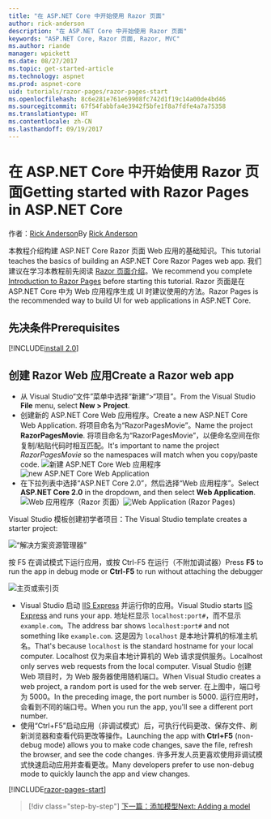```yaml
---
title: "在 ASP.NET Core 中开始使用 Razor 页面"
author: rick-anderson
description: "在 ASP.NET Core 中开始使用 Razor 页面"
keywords: "ASP.NET Core, Razor 页面, Razor, MVC"
ms.author: riande
manager: wpickett
ms.date: 08/27/2017
ms.topic: get-started-article
ms.technology: aspnet
ms.prod: aspnet-core
uid: tutorials/razor-pages/razor-pages-start
ms.openlocfilehash: 8c6e281e761e69908fc742d1f19c14a00de4bd46
ms.sourcegitcommit: 67f54fabbfa4e3942f5bfe1f8a7fdfe4a7a75358
ms.translationtype: HT
ms.contentlocale: zh-CN
ms.lasthandoff: 09/19/2017
---
```

# <a name="getting-started-with-razor-pages-in-aspnet-core"></a><span data-ttu-id="58739-104">在 ASP.NET Core 中开始使用 Razor 页面</span><span class="sxs-lookup"><span data-stu-id="58739-104">Getting started with Razor Pages in ASP.NET Core</span></span>

<span data-ttu-id="58739-105">作者：[Rick Anderson](https://twitter.com/RickAndMSFT)</span><span class="sxs-lookup"><span data-stu-id="58739-105">By [Rick Anderson](https://twitter.com/RickAndMSFT)</span></span>

<span data-ttu-id="58739-106">本教程介绍构建 ASP.NET Core Razor 页面 Web 应用的基础知识。</span><span class="sxs-lookup"><span data-stu-id="58739-106">This tutorial teaches the basics of building an ASP.NET Core Razor Pages web app.</span></span> <span data-ttu-id="58739-107">我们建议在学习本教程前先阅读 [Razor 页面介绍](xref:mvc/razor-pages/index)。</span><span class="sxs-lookup"><span data-stu-id="58739-107">We recommend you complete [Introduction to Razor Pages](xref:mvc/razor-pages/index) before starting this tutorial.</span></span> <span data-ttu-id="58739-108">Razor 页面是在 ASP.NET Core 中为 Web 应用程序生成 UI 时建议使用的方法。</span><span class="sxs-lookup"><span data-stu-id="58739-108">Razor Pages is the recommended way to build UI for web applications in ASP.NET Core.</span></span>

## <a name="prerequisites"></a><span data-ttu-id="58739-109">先决条件</span><span class="sxs-lookup"><span data-stu-id="58739-109">Prerequisites</span></span>

[!INCLUDE[install 2.0](../../includes/install2.0.md)]

## <a name="create-a-razor-web-app"></a><span data-ttu-id="58739-110">创建 Razor Web 应用</span><span class="sxs-lookup"><span data-stu-id="58739-110">Create a Razor web app</span></span>

* <span data-ttu-id="58739-111">从 Visual Studio“文件”菜单中选择“新建”>“项目”。</span><span class="sxs-lookup"><span data-stu-id="58739-111">From the Visual Studio **File** menu, select **New > Project**.</span></span>
* <span data-ttu-id="58739-112">创建新的 ASP.NET Core Web 应用程序。</span><span class="sxs-lookup"><span data-stu-id="58739-112">Create a new ASP.NET Core Web Application.</span></span> <span data-ttu-id="58739-113">将项目命名为“RazorPagesMovie”。</span><span class="sxs-lookup"><span data-stu-id="58739-113">Name the project **RazorPagesMovie**.</span></span> <span data-ttu-id="58739-114">将项目命名为“RazorPagesMovie”，以便命名空间在你复制/粘贴代码时相互匹配。</span><span class="sxs-lookup"><span data-stu-id="58739-114">It's important to name the project *RazorPagesMovie* so the namespaces will match when you copy/paste code.</span></span>
 <span data-ttu-id="58739-115">![新建 ASP.NET Core Web 应用程序](../../mvc/razor-pages/index/_static/np.png)</span><span class="sxs-lookup"><span data-stu-id="58739-115">![new ASP.NET Core Web Application](../../mvc/razor-pages/index/_static/np.png)</span></span>
* <span data-ttu-id="58739-116">在下拉列表中选择“ASP.NET Core 2.0”，然后选择“Web 应用程序”。</span><span class="sxs-lookup"><span data-stu-id="58739-116">Select **ASP.NET Core 2.0** in the dropdown, and then select **Web Application**.</span></span>
 <span data-ttu-id="58739-117">![Web 应用程序（Razor 页面）](../../mvc/razor-pages/index/_static/np2.png)</span><span class="sxs-lookup"><span data-stu-id="58739-117">![Web Application (Razor Pages)](../../mvc/razor-pages/index/_static/np2.png)</span></span>

<span data-ttu-id="58739-118">Visual Studio 模板创建初学者项目：</span><span class="sxs-lookup"><span data-stu-id="58739-118">The Visual Studio template creates a starter project:</span></span>

![“解决方案资源管理器”](razor-pages-start/_static/se.png)

<span data-ttu-id="58739-120">按 F5 在调试模式下运行应用，或按 Ctrl-F5 在运行（不附加调试器）</span><span class="sxs-lookup"><span data-stu-id="58739-120">Press **F5** to run the app in debug mode or **Ctrl-F5** to run without attaching the debugger</span></span>

![主页或索引页](razor-pages-start/_static/home.png)

* <span data-ttu-id="58739-122">Visual Studio 启动 [IIS Express](https://docs.microsoft.com/iis/extensions/introduction-to-iis-express/iis-express-overview) 并运行你的应用。</span><span class="sxs-lookup"><span data-stu-id="58739-122">Visual Studio starts [IIS Express](https://docs.microsoft.com/iis/extensions/introduction-to-iis-express/iis-express-overview) and runs your app.</span></span> <span data-ttu-id="58739-123">地址栏显示 `localhost:port#`，而不显示 `example.com`。</span><span class="sxs-lookup"><span data-stu-id="58739-123">The address bar shows `localhost:port#` and not something like `example.com`.</span></span> <span data-ttu-id="58739-124">这是因为 `localhost` 是本地计算机的标准主机名。</span><span class="sxs-lookup"><span data-stu-id="58739-124">That's because `localhost` is the standard hostname for your local computer.</span></span> <span data-ttu-id="58739-125">Localhost 仅为来自本地计算机的 Web 请求提供服务。</span><span class="sxs-lookup"><span data-stu-id="58739-125">Localhost only serves web requests from the local computer.</span></span> <span data-ttu-id="58739-126">Visual Studio 创建 Web 项目时，为 Web 服务器使用随机端口。</span><span class="sxs-lookup"><span data-stu-id="58739-126">When Visual Studio creates a web project, a random port is used for the web server.</span></span> <span data-ttu-id="58739-127">在上图中，端口号为 5000。</span><span class="sxs-lookup"><span data-stu-id="58739-127">In the preceding image, the port number is 5000.</span></span> <span data-ttu-id="58739-128">运行应用时，会看到不同的端口号。</span><span class="sxs-lookup"><span data-stu-id="58739-128">When you run the app, you'll see a different port number.</span></span>
* <span data-ttu-id="58739-129">使用“Ctrl+F5”启动应用（非调试模式）后，可执行代码更改、保存文件、刷新浏览器和查看代码更改等操作。</span><span class="sxs-lookup"><span data-stu-id="58739-129">Launching the app with **Ctrl+F5** (non-debug mode) allows you to make code changes, save the file, refresh the browser, and see the code changes.</span></span> <span data-ttu-id="58739-130">许多开发人员更喜欢使用非调试模式快速启动应用并查看更改。</span><span class="sxs-lookup"><span data-stu-id="58739-130">Many developers prefer to use non-debug mode to quickly launch the app and view changes.</span></span>

[!INCLUDE[razor-pages-start](../../includes/RP/razor-pages-start.md)]

>[!div class="step-by-step"]
[<span data-ttu-id="58739-131">下一篇：添加模型</span><span class="sxs-lookup"><span data-stu-id="58739-131">Next: Adding a model</span></span>](xref:tutorials/razor-pages/modelz)  
